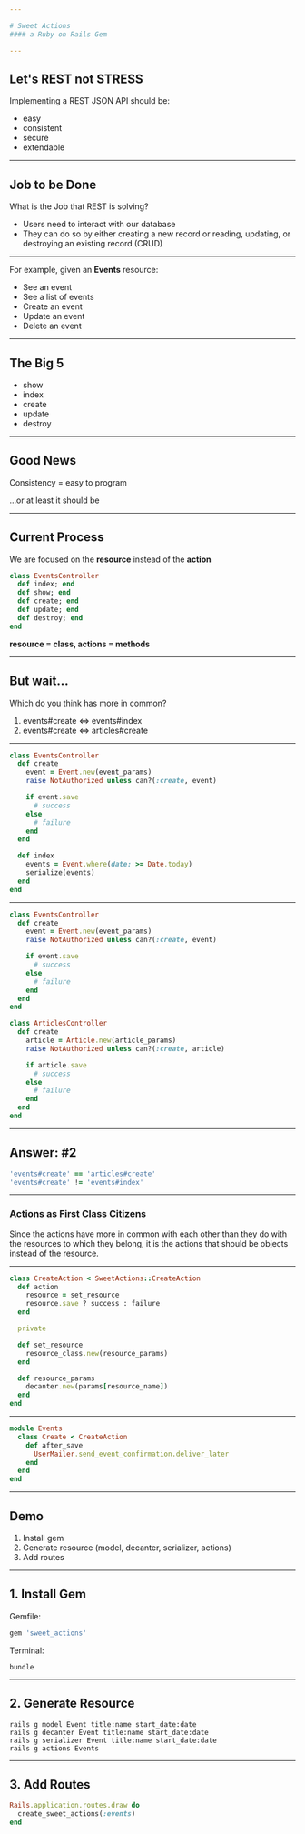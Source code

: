 ```yaml
---

# Sweet Actions
#### a Ruby on Rails Gem

---
```


## Let's REST not STRESS

Implementing a REST JSON API should be:

- easy
- consistent
- secure
- extendable

---

## Job to be Done

What is the Job that REST is solving?

- Users need to interact with our database
- They can do so by either creating a new record or reading, updating, or destroying an existing record (CRUD)

---

For example, given an **Events** resource:

- See an event
- See a list of events
- Create an event
- Update an event
- Delete an event

---

## The Big 5

- show
- index
- create
- update
- destroy

---

## Good News

Consistency = easy to program

...or at least it should be

---

## Current Process

We are focused on the **resource** instead of the **action**

```ruby
class EventsController
  def index; end
  def show; end
  def create; end
  def update; end
  def destroy; end
end
```

**resource = class, actions = methods**

---

## But wait...

Which do you think has more in common?

1. events#create <=> events#index
2. events#create <=> articles#create

---

```ruby
class EventsController
  def create
    event = Event.new(event_params)
    raise NotAuthorized unless can?(:create, event)

    if event.save
      # success
    else
      # failure
    end
  end

  def index
    events = Event.where(date: >= Date.today)
    serialize(events)
  end
end
```

---

```ruby
class EventsController
  def create
    event = Event.new(event_params)
    raise NotAuthorized unless can?(:create, event)

    if event.save
      # success
    else
      # failure
    end
  end
end

class ArticlesController
  def create
    article = Article.new(article_params)
    raise NotAuthorized unless can?(:create, article)

    if article.save
      # success
    else
      # failure
    end
  end
end
```

---

## Answer: #2

```ruby
'events#create' == 'articles#create'
'events#create' != 'events#index'
```

---

### Actions as First Class Citizens

Since the actions have more in common with each other than they do with the resources to which they belong, it is the actions that should be objects instead of the resource.

---

```ruby
class CreateAction < SweetActions::CreateAction
  def action
    resource = set_resource
    resource.save ? success : failure
  end

  private

  def set_resource
    resource_class.new(resource_params)
  end

  def resource_params
    decanter.new(params[resource_name])
  end
end
```

---

```ruby
module Events
  class Create < CreateAction
    def after_save
      UserMailer.send_event_confirmation.deliver_later
    end
  end
end
```

---

## Demo

1. Install gem
2. Generate resource (model, decanter, serializer, actions)
3. Add routes

---

## 1. Install Gem

Gemfile:

```ruby
gem 'sweet_actions'
```

Terminal:

```
bundle
```

---

## 2. Generate Resource

```
rails g model Event title:name start_date:date
rails g decanter Event title:name start_date:date
rails g serializer Event title:name start_date:date
rails g actions Events
```

---

## 3. Add Routes

```ruby
Rails.application.routes.draw do
  create_sweet_actions(:events)
end
```